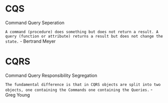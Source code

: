 # CQS

Command Query Seperation

`A command (procedure) does something but does not return a result. A query (function or attribute) returns a result but does not change the state.` - Bertrand Meyer

# CQRS

Command Query Responsibility Segregation

`The fundamental difference is that in CQRS objects are split into two objects, one containing the Commands one containing the Queries.` - Greg Young

